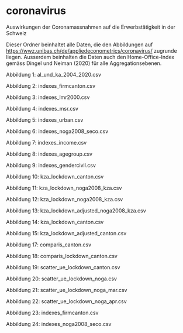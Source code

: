 # coronavirus
Auswirkungen der Coronamassnahmen auf die Erwerbstätigkeit in der Schweiz

Dieser Ordner beinhaltet alle Daten, die den Abbildungen auf https://wwz.unibas.ch/de/appliedeconometrics/coronavirus/ zugrunde liegen. Ausserdem beinhalten die Daten auch den Home-Office-Index gemäss Dingel und Neiman (2020) für alle Aggregationsebenen.

Abbildung 1: al_und_ka_2004_2020.csv

Abbildung 2: indexes_firmcanton.csv

Abbildung 3: indexes_lmr2000.csv

Abbildung 4: indexes_msr.csv

Abbildung 5: indexes_urban.csv

Abbildung 6: indexes_noga2008_seco.csv

Abbildung 7: indexes_income.csv

Abbildung 8: indexes_agegroup.csv

Abbildung 9: indexes_gendercivil.csv

Abbildung 10: kza_lockdown_canton.csv

Abbildung 11: kza_lockdown_noga2008_kza.csv

Abbildung 12: kza_lockdown_noga2008_kza.csv

Abbildung 13: kza_lockdown_adjusted_noga2008_kza.csv

Abbildung 14: kza_lockdown_canton.csv

Abbildung 15: kza_lockdown_adjusted_canton.csv

Abbildung 17: comparis_canton.csv

Abbildung 18: comparis_lockdown_canton.csv

Abbildung 19: scatter_ue_lockdown_canton.csv

Abbildung 20: scatter_ue_lockdown_noga.csv

Abbildung 21: scatter_ue_lockdown_noga_mar.csv

Abbildung 22: scatter_ue_lockdown_noga_apr.csv

Abbildung 23: indexes_firmcanton.csv

Abbildung 24: indexes_noga2008_seco.csv
